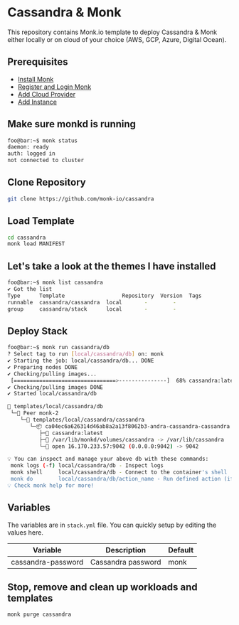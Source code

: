 # Cassandra & Monk

This repository contains Monk.io template to deploy Cassandra & Monk either locally or on cloud of your choice (AWS, GCP, Azure, Digital Ocean).

## Prerequisites

- [Install Monk](https://docs.monk.io/docs/get-monk)
- [Register and Login Monk](https://docs.monk.io/docs/acc-and-auth)
- [Add Cloud Provider](https://docs.monk.io/docs/cloud-provider)
- [Add Instance](https://docs.monk.io/docs/multi-cloud)

## Make sure monkd is running

```bash
foo@bar:~$ monk status
daemon: ready
auth: logged in
not connected to cluster
```

## Clone Repository

```bash
git clone https://github.com/monk-io/cassandra
```

## Load Template

```bash
cd cassandra
monk load MANIFEST
```

## Let's take a look at the themes I have installed

```bash
foo@bar:~$ monk list cassandra
✔ Got the list
Type      Template                  Repository  Version  Tags
runnable  cassandra/cassandra  local       -        -
group     cassandra/stack      local       -        -

```

## Deploy Stack

```bash
foo@bar:~$ monk run cassandra/db
? Select tag to run [local/cassandra/db] on: monk
✔ Starting the job: local/cassandra/db... DONE
✔ Preparing nodes DONE
✔ Checking/pulling images...
 [================================>---------------]  68% cassandra:latest monk-2
✔ Checking/pulling images DONE
✔ Started local/cassandra/db

🔩 templates/local/cassandra/db
 └─🧊 Peer monk-2
    └─🔩 templates/local/cassandra/cassandra
       └─📦 ca04ec6a626314d46ab8a2a13f8062b3-andra-cassandra-cassandra
          ├─🧩 cassandra:latest
          ├─💾 /var/lib/monkd/volumes/cassandra -> /var/lib/cassandra
          └─🔌 open 16.170.233.57:9042 (0.0.0.0:9042) -> 9042

💡 You can inspect and manage your above db with these commands:
 monk logs (-f) local/cassandra/db - Inspect logs
 monk shell     local/cassandra/db - Connect to the container's shell
 monk do        local/cassandra/db/action_name - Run defined action (if exists)
💡 Check monk help for more!
```

## Variables

The variables are in `stack.yml` file. You can quickly setup by editing the values here.

| Variable           | Description        | Default |
| ------------------ | ------------------ | ------- |
| cassandra-password | Cassandra password | monk    |

## Stop, remove and clean up workloads and templates

```bash
monk purge cassandra
```
